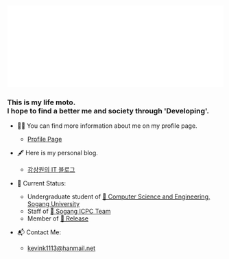 <!--
<img src="https://github.com/kevink1113/kevink1113/blob/master/HELLO.gif?raw=true">
-->
<img src="https://raw.githubusercontent.com/kevink1113/kevink1113/master/PPP.gif">
<!--
<h1>Stay hungry.<br>Stay foolish.</h1>
-->
<h3>This is my life moto.<br>I hope to find a better me and society through 'Developing'.</h3>


- 👨‍💻 You can find more information about me on my profile page.
  - [Profile Page](https://kevink1113.github.io/profile)

- 🖋 Here is my personal blog.
  - [강상원의 IT 블로그](https://kevink1113.tistory.com)

- 🌱 Current Status:
  - Undergraduate student of [🏫 Computer Science and Engineering, Sogang University](http://cs.sogang.ac.kr/cs/index_new.html)
  - Staff of [🎈 Sogang ICPC Team](https://acm.sogang.ac.kr)
  - Member of [🐧 Release](http://release.sogang.ac.kr)
 
- 📬 Contact Me:
  - kevink1113@hanmail.net
<!--
**kevink1113/kevink1113** is a ✨ _special_ ✨ repository because its `README.md` (this file) appears on your GitHub profile.

Here are some ideas to get you started:

- 🔭 I’m currently working on ...
- 🌱 I’m currently learning ...
- 👯 I’m looking to collaborate on ...
- 🤔 I’m looking for help with ...
- 💬 Ask me about ...
- 📫 How to reach me: ...
- 😄 Pronouns: ...
- ⚡ Fun fact: ...
-->
